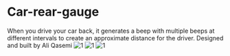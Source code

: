 # Car-rear-gauge
When you drive your car back, it generates a beep with multiple beeps at different intervals to create an approximate distance for the driver. Designed and built by Ali Qasemi
![1](https://github.com/aliqasemietedal/Car-rear-gauge/blob/master/1.png)
![1](https://github.com/aliqasemietedal/Car-rear-gauge/blob/master/2.png)
![1](https://github.com/aliqasemietedal/Car-rear-gauge/blob/master/3.png)
